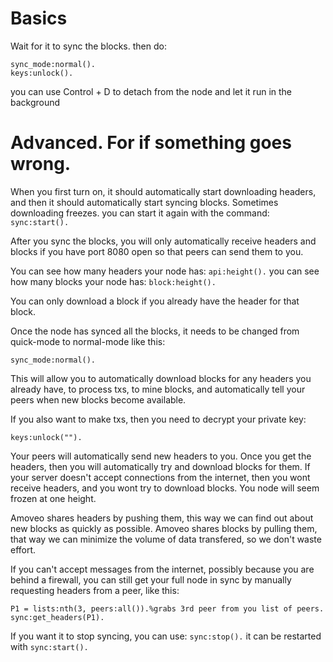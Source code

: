 Basics
==========

Wait for it to sync the blocks. then do:
```
sync_mode:normal().
keys:unlock().
```
you can use Control + D to detach from the node and let it run in the background


Advanced. For if something goes wrong.
==============

When you first turn on, it should automatically start downloading headers, and then it should automatically start syncing blocks.
Sometimes downloading freezes. you can start it again with the command:
```sync:start().```


After you sync the blocks, you will only automatically receive headers and blocks if you have port 8080 open so that peers can send them to you.

You can see how many headers your node has:
`api:height().`
you can see how many blocks your node has:
`block:height().`

You can only download a block if you already have the header for that block.


Once the node has synced all the blocks, it needs to be changed from quick-mode to normal-mode like this:
```
sync_mode:normal().
```
This will allow you to automatically download blocks for any headers you already have, to process txs, to mine blocks, and automatically tell your peers when new blocks become available.

If you also want to make txs, then you need to decrypt your private key:
```
keys:unlock("").
```

Your peers will automatically send new headers to you. Once you get the headers, then you will automatically try and download blocks for them.
If your server doesn't accept connections from the internet, then you wont receive headers, and you wont try to download blocks. You node will seem frozen at one height.

Amoveo shares headers by pushing them, this way we can find out about new blocks as quickly as possible.
Amoveo shares blocks by pulling them, that way we can minimize the volume of data transfered, so we don't waste effort.

If you can't accept messages from the internet, possibly because you are behind a firewall, you can still get your full node in sync by manually requesting headers from a peer, like this:
```
P1 = lists:nth(3, peers:all()).%grabs 3rd peer from you list of peers.
sync:get_headers(P1).
```

If you want it to stop syncing, you can use:
```sync:stop().```
it can be restarted with
```sync:start().```

